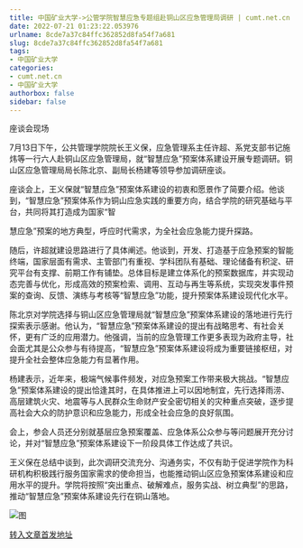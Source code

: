 ```yaml
---
title: 中国矿业大学->公管学院智慧应急专题组赴铜山区应急管理局调研 | cumt.net.cn
date: 2022-07-21 01:23:22.053976
urlname: 8cde7a37c84ffc362852d8fa54f7a681
slug: 8cde7a37c84ffc362852d8fa54f7a681
tags: 
- 中国矿业大学
categories:
- cumt.net.cn
- 中国矿业大学
authorbox: false
sidebar: false
---
```

座谈会现场  

7月13日下午，公共管理学院院长王义保，应急管理系主任许超、系党支部书记施炜等一行六人赴铜山区应急管理局，就“智慧应急”预案体系建设开展专题调研。铜山区应急管理局局长陈北京、副局长杨建等领导参加调研座谈。

座谈会上，王义保就“智慧应急”预案体系建设的初衷和愿景作了简要介绍。他谈到，“智慧应急”预案体系作为铜山应急实践的重要方向，结合学院的研究基础与平台，共同将其打造成为国家“智
<!--more-->
慧应急”预案的地方典型，呼应时代需求，为全社会应急能力提升探路。

随后，许超就建设思路进行了具体阐述。他谈到，开发、打造基于应急预案的智能终端，国家层面有需求、主管部门有重视、学科团队有基础、理论储备有积淀、研究平台有支撑、前期工作有铺垫。总体目标是建立体系化的预案数据库，并实现动态完善与优化，形成高效的预案检索、调用、互动与再生等系统，实现突发事件预案的查询、反馈、演练与考核等“智慧应急”功能，提升预案体系建设现代化水平。

陈北京对学院选择与铜山区应急管理局就“智慧应急”预案体系建设的落地进行先行探索表示感谢。他认为，“智慧应急”预案体系建设的提出有战略思考、有社会关怀，更有广泛的应用潜力。他强调，当前的应急管理工作更多表现为政府主导，社会面尤其是公众参与有待提高，“智慧应急”预案体系建设将成为重要链接枢纽，对提升全社会整体应急能力有显著作用。

杨建表示，近年来，极端气候事件频发，对应急预案工作带来极大挑战。“智慧应急”预案体系建设的提出恰逢其时，在具体推进上可以因地制宜，先行选择雨涝、高层建筑火灾、地震等与人民群众生命财产安全密切相关的灾种重点突破，逐步提高社会大众的防护意识和应急能力，形成全社会应急的良好氛围。

会上，参会人员还分别就基层应急预案覆盖、应急体系公众参与等问题展开充分讨论，并对“智慧应急”预案体系建设下一阶段具体工作达成了共识。

王义保在总结中谈到，此次调研交流充分、沟通务实，不仅有助于促进学院作为科研机构积极践行服务国家需求的使命担当，也能推动铜山区应急预案体系建设和应用水平的提升。学院将按照“突出重点、破解难点，服务实战、树立典型”的思路，推动“智慧应急”预案体系建设先行在铜山落地。

![图](http://xwzx.cumt.edu.cn/_upload/article/images/5d/81/0afa81d4462eb8649432243afb1a/6d770872-70e6-4d2d-9528-4b0be0dac644.png)

[转入文章首发地址](http://xwzx.cumt.edu.cn/92/ab/c523a627371/page.htm)